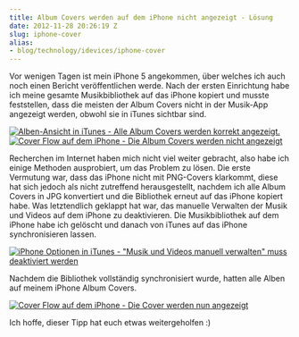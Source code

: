 ```yaml
---
title: Album Covers werden auf dem iPhone nicht angezeigt - Lösung
date: 2012-11-28 20:26:19 Z
slug: iphone-cover
alias:
- blog/technology/idevices/iphone-cover
---
```


Vor wenigen Tagen ist mein iPhone 5 angekommen, über welches ich auch noch einen Bericht veröffentlichen werde. Nach der ersten Einrichtung habe ich meine gesamte Musikbibliothek auf das iPhone kopiert und musste feststellen, dass die meisten der Album Covers nicht in der Musik-App angezeigt werden, obwohl sie in iTunes sichtbar sind.

[![Alben-Ansicht in iTunes - Alle Album Covers werden korrekt angezeigt.](https://leolabs.imgix.net/2012/11/iTunes-Alben-mit-Cover.png?max-w=700 "iTunes Alben mit Cover")](/assets/2012/11/iTunes-Alben-mit-Cover.png)
[![Cover Flow auf dem iPhone - Die Album Covers werden nicht angezeigt](https://leolabs.imgix.net/2012/11/IMG_0009.png?max-w=700 "Cover Flow auf dem iPhone - Die Cover werden nicht angezeigt")](/assets/2012/11/IMG_0009.png)

Recherchen im Internet haben mich nicht viel weiter gebracht, also habe ich einige Methoden ausprobiert, um das Problem zu lösen. Die erste Vermutung war, dass das iPhone nicht mit PNG-Covers klarkommt, diese hat sich jedoch als nicht zutreffend herausgestellt, nachdem ich alle Album Covers in JPG konvertiert und die Bibliothek erneut auf das iPhone kopiert habe. Was letztendlich geklappt hat war, das manuelle Verwalten der Musik und Videos auf dem iPhone zu deaktivieren. Die Musikbibliothek auf dem iPhone habe ich gelöscht und danach von iTunes auf das iPhone synchronisieren lassen.

[![iPhone Optionen in iTunes - "Musik und Videos manuell verwalten" muss deaktiviert werden](https://leolabs.imgix.net/2012/11/iPhone-Optionen-in-iTunes.png?max-w=700 "iPhone Optionen in iTunes")](/assets/2012/11/iPhone-Optionen-in-iTunes.png)

Nachdem die Bibliothek vollständig synchronisiert wurde, hatten alle Alben auf meinem iPhone Album Covers.

[![Cover Flow auf dem iPhone - Die Cover werden nun angezeigt](https://leolabs.imgix.net/2012/11/IMG_0010.png?max-w=700 "Cover Flow auf dem iPhone - Die Cover werden nun angezeigt")](/assets/2012/11/IMG_0010.png)

Ich hoffe, dieser Tipp hat euch etwas weitergeholfen :)
